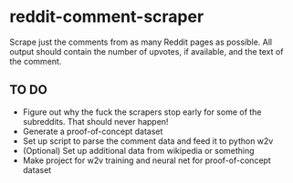 # reddit-comment-scraper
Scrape just the comments from as many Reddit pages as possible.
All output should contain the number of upvotes, if available, and the text of the comment.

TO DO
-----
* Figure out why the fuck the scrapers stop early for some of the subreddits. That should never happen!
* Generate a proof-of-concept dataset
* Set up script to parse the comment data and feed it to python w2v
* (Optional) Set up additional data from wikipedia or something
* Make project for w2v training and neural net for proof-of-concept dataset
